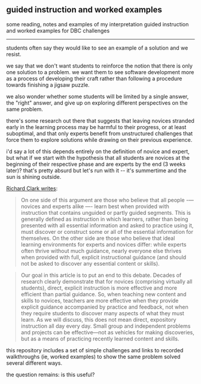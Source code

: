 ## guided instruction and worked examples

some reading, notes and examples of my interpretation guided instruction and worked examples for DBC challenges

---

students often say they would like to see an example of a solution and we resist.  

we say that we don't want students to reinforce the notion that there is only one solution to a problem.  we want them to see software development more as a process of developing their craft rather than following a procedure towards finishing a jigsaw puzzle.  

we also wonder whether some students will be limited by a single answer, the "right" answer, and give up on exploring different perspectives on the same problem.

there's some research out there that suggests that leaving novices stranded early in the learning process may be harmful to their progress, or at least suboptimal, and that only experts benefit from unstructured challenges that force them to explore solutions while drawing on their previous experience.  

i'd say a lot of this depends entirely on the definition of novice and expert, but what if we start with the hypothesis that all students are novices at the beginning of their respective phase and are experts by the end (3 weeks later)?  that's pretty absurd but let's run with it -- it's summertime and the sun is shining outside.

[Richard Clark writes](http://www.aft.org/pdfs/americaneducator/spring2012/Clark.pdf): 

> On one side of this argument are those who believe that all people -— novices and experts alike —- learn best when provided with instruction that contains unguided or partly guided segments. This is generally defined as instruction in which learners, rather than being presented with all essential information and asked to practice using it, must discover or construct some or all of the essential information for themselves. On the other side are those who believe that ideal learning environments for experts and novices differ: while experts often thrive without much guidance, nearly everyone else thrives when provided with full, explicit instructional guidance (and should not be asked to discover any essential content or skills). 

> Our goal in this article is to put an end to this debate. Decades of research clearly demonstrate that for novices (comprising virtually all students), direct, explicit instruction is more effective and more efficient than partial guidance. So, when teaching new content and skills to novices, teachers are more effective when they provide explicit guidance accompanied by practice and feedback, not when they require students to discover many aspects of what they must learn. As we will discuss, this does not mean direct, expository instruction all day every day. Small group and independent problems and projects can be effective—not as vehicles for making discoveries, but as a means of practicing recently learned content and skills.

this repository includes a set of simple challenges and links to recorded walkthroughs (ie, worked examples) to show the same problem solved several different ways.

the question remains: is this useful?


